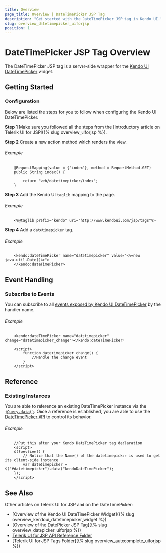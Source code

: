 ```yaml
---
title: Overview
page_title: Overview | DateTimePicker JSP Tag
description: "Get started with the DateTimePicker JSP tag in Kendo UI."
slug: overview_datetimepicker_uiforjsp
position: 1
---
```


# DateTimePicker JSP Tag Overview

The DateTimePicker JSP tag is a server-side wrapper for the [Kendo UI DateTimePicker](/api/javascript/ui/datetimepicker) widget.

## Getting Started

### Configuration

Below are listed the steps for you to follow when configuring the Kendo UI DateTimePicker.

**Step 1** Make sure you followed all the steps from the [introductory article on Telerik UI for JSP]({% slug overview_uiforjsp %}).

**Step 2** Create a new action method which renders the view.

###### Example

        @RequestMapping(value = {"index"}, method = RequestMethod.GET)
        public String index() {

            return "web/datetimepicker/index";
        }

**Step 3** Add the Kendo UI `taglib` mapping to the page.

###### Example

        <%@taglib prefix="kendo" uri="http://www.kendoui.com/jsp/tags"%>

**Step 4** Add a `datetimepicker` tag.

###### Example

        <kendo:dateTimePicker name="datetimepicker" value="<%=new java.util.Date()%>">
        </kendo:dateTimePicker>

## Event Handling

### Subscribe to Events

You can subscribe to all [events exposed by Kendo UI DateTimePicker](/api/javascript/ui/datetimepicker#events) by the handler name.

###### Example

        <kendo:dateTimePicker name="datetimepicker" change="datetimepicker_change"></kendo:dateTimePicker>

        <script>
            function datetimepicker_change() {
                //Handle the change event
            }
        </script>

## Reference

### Existing Instances

You are able to reference an existing DateTimePicker instance via the [`jQuery.data()`](http://api.jquery.com/jQuery.data/). Once a reference is established, you are able to use the [DateTimePicker API](/api/javascript/ui/datetimepicker#methods) to control its behavior.

###### Example

        //Put this after your Kendo DateTimePicker tag declaration
        <script>
        $(function() {
            // Notice that the Name() of the datetimepicker is used to get its client-side instance
            var datetimepicker = $("#datetimepicker").data("kendoDateTimePicker");
        });
        </script>

## See Also

Other articles on Telerik UI for JSP and on the DateTimePicker:

* [Overview of the Kendo UI DateTimePicker Widget]({% slug overview_kendoui_datetimepicker_widget %})
* [Overview of the DatePicker JSP Tag]({% slug overview_datepicker_uiforjsp %})
* [Telerik UI for JSP API Reference Folder](/api/jsp/autocomplete/animation)
* [Telerik UI for JSP Tags Folder]({% slug overview_autocomplete_uiforjsp %})
